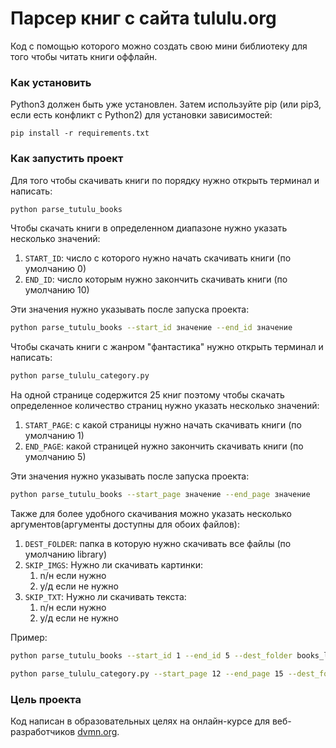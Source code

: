 # Парсер книг с сайта tululu.org

Код с помощью которого можно создать свою мини библиотеку для того чтобы читать книги оффлайн.

### Как установить


Python3 должен быть уже установлен. Затем используйте pip (или pip3, если есть конфликт с Python2) для установки зависимостей:

```
pip install -r requirements.txt
```

### Как запустить проект


Для того чтобы скачивать книги по порядку нужно открыть терминал и написать:

```sh
python parse_tutulu_books
```

Чтобы скачать книги в определенном диапазоне нужно указать несколько значений:

1. `START_ID`: число с которого нужно начать скачивать книги (по умолчанию 0)
1. `END_ID`: число которым нужно закончить скачивать книги (по умолчанию 10)

Эти значения нужно указывать после запуска проекта:

```sh
python parse_tutulu_books --start_id значение --end_id значение
```

Чтобы скачать книги с жанром "фантастика" нужно открыть терминал и написать:

```sh
python parse_tululu_category.py
```

На одной странице содержится 25 книг поэтому чтобы скачать определенное количество страниц нужно указать несколько значений:

1. `START_PAGE`: с какой страницы нужно начать скачивать книги (по умолчанию 1)
1. `END_PAGE`: какой страницей нужно закончить скачивать книги (по умолчанию 5)

Эти значения нужно указывать после запуска проекта:

```sh
python parse_tutulu_books --start_page значение --end_page значение
```

Также для более удобного скачивания можно указать несколько аргументов(аргументы доступны для обоих файлов):

1. `DEST_FOLDER`: папка в которую нужно скачивать все файлы (по умолчанию library)
1. `SKIP_IMGS`: Нужно ли скачивать картинки: 
    1. n/н если нужно 
    1. y/д если не нужно
1. `SKIP_TXT`: Нужно ли скачивать текста:
    1. n/н если нужно 
    1. y/д если не нужно

Пример:
```sh
python parse_tutulu_books --start_id 1 --end_id 5 --dest_folder books_library --skip_imgs y --skip_txt n
```
```sh
python parse_tululu_category.py --start_page 12 --end_page 15 --dest_folder books_library --skip_imgs y --skip_txt y
```

### Цель проекта

Код написан в образовательных целях на онлайн-курсе для веб-разработчиков [dvmn.org](https://dvmn.org/).